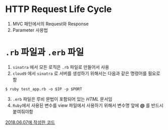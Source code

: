 # HTTP Request Life Cycle

1. MVC 패턴에서의 Request와 Response
2. Parameter 사용법



# `.rb` 파일과 `.erb` 파일

1. `sinatra` 에서 모든 로직은 `.rb` 파일로 만들어서 사용
2. `cloud9` 에서 `sinatra` 로 서버를 생성하기 위해서는 다음과 같은 명령어를 필요로 함

```command
$ ruby test_app.rb -o $IP -p $PORT
```

3. `.erb` 파일은 루비 문법이 포함되어 있는 *HTML* 문서임
4. `Ruby`에서 사용된 변수를 view 파일에서 사용하기 위해서 변수명 앞에 **@** 를 반드시 붙여줘야함



[2018.06.07에 작성한 코드](https://github.com/lovings2u/test_sinatra)

